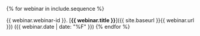 {% for webinar in include.sequence %}

{{ webinar.webinar-id }}\. [**{{ webinar.title }}**]({{ site.baseurl }}{{ webinar.url }}) ({{ webinar.date | date: "%F" }})
{% endfor %}
